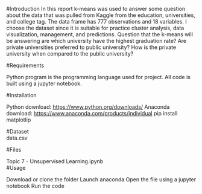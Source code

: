 
#Introduction
In this report k-means was used to answer some question about the data that was pulled from Kaggle from the education, universities, and college tag. The data frame has 777 observations and 18 variables. I choose the dataset since it is suitable for practice cluster analysis, data visualization, management, and predictions. Question that the k-means will be answering are which university have the highest graduation rate? Are private universities preferred to public university? How is the private university when compared to the public university?

#Requirements

Python program is the programming language used for project. All code is built using a jupyter notebook.

#Installation

Python download: https://www.python.org/downloads/ Anaconda download: https://www.anaconda.com/products/individual
pip install matplotlip

#Dataset                                                                                                                                                                         
data.csv

#Files

Topic 7 - Unsupervised Learning.ipynb                                                                                                              
#Usage

Download or clone the folder Launch anaconda Open the file using a jupyter notebook Run the code
